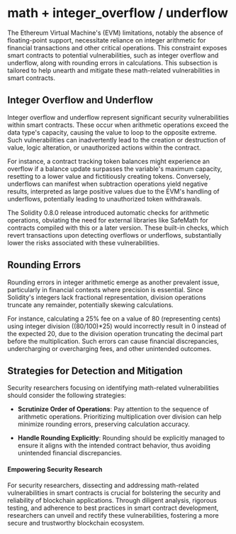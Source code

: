 # math + integer_overflow / underflow

The Ethereum Virtual Machine's (EVM) limitations, notably the absence of floating-point support, necessitate reliance on integer arithmetic for financial transactions and other critical operations. This constraint exposes smart contracts to potential vulnerabilities, such as integer overflow and underflow, along with rounding errors in calculations. This subsection is tailored to help unearth and mitigate these math-related vulnerabilities in smart contracts.

## Integer Overflow and Underflow

Integer overflow and underflow represent significant security vulnerabilities within smart contracts. These occur when arithmetic operations exceed the data type's capacity, causing the value to loop to the opposite extreme. Such vulnerabilities can inadvertently lead to the creation or destruction of value, logic alteration, or unauthorized actions within the contract.

For instance, a contract tracking token balances might experience an overflow if a balance update surpasses the variable's maximum capacity, resetting to a lower value and fictitiously creating tokens. Conversely, underflows can manifest when subtraction operations yield negative results, interpreted as large positive values due to the EVM's handling of underflows, potentially leading to unauthorized token withdrawals.

The Solidity 0.8.0 release introduced automatic checks for arithmetic operations, obviating the need for external libraries like SafeMath for contracts compiled with this or a later version. These built-in checks, which revert transactions upon detecting overflows or underflows, substantially lower the risks associated with these vulnerabilities.

## Rounding Errors

Rounding errors in integer arithmetic emerge as another prevalent issue, particularly in financial contexts where precision is essential. Since Solidity's integers lack fractional representation, division operations truncate any remainder, potentially skewing calculations.

For instance, calculating a 25% fee on a value of 80 (representing cents) using integer division ((80/100)*25) would incorrectly result in 0 instead of the expected 20, due to the division operation truncating the decimal part before the multiplication. Such errors can cause financial discrepancies, undercharging or overcharging fees, and other unintended outcomes.

## Strategies for Detection and Mitigation

Security researchers focusing on identifying math-related vulnerabilities should consider the following strategies:

- **Scrutinize Order of Operations**: Pay attention to the sequence of arithmetic operations. Prioritizing multiplication over division can help minimize rounding errors, preserving calculation accuracy.

- **Handle Rounding Explicitly**: Rounding should be explicitly managed to ensure it aligns with the intended contract behavior, thus avoiding unintended financial discrepancies.


#### Empowering Security Research

For security researchers, dissecting and addressing math-related vulnerabilities in smart contracts is crucial for bolstering the security and reliability of blockchain applications. Through diligent analysis, rigorous testing, and adherence to best practices in smart contract development, researchers can unveil and rectify these vulnerabilities, fostering a more secure and trustworthy blockchain ecosystem.